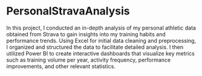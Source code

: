 # PersonalStravaAnalysis
In this project, I conducted an in-depth analysis of my personal athletic data obtained from Strava to gain insights into my training habits and performance trends. Using Excel for initial data cleaning and preprocessing, I organized and structured the data to facilitate detailed analysis. I then utilized Power BI to create interactive dashboards that visualize key metrics such as training volume per year, activity frequency, performance improvements, and other relevant statistics.
